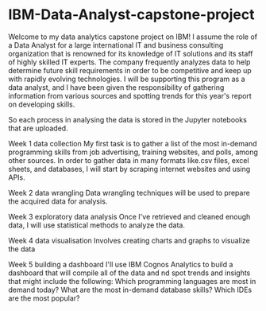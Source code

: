 # IBM-Data-Analyst-capstone-project
Welcome to my data analytics capstone project on IBM!
I assume the role of a Data Analyst for a large international IT and business consulting organization that is renowned for its knowledge of IT solutions and its staff of highly skilled IT experts. The company frequently analyzes data to help determine future skill requirements in order to be competitive and keep up with rapidly evolving technologies. I will be supporting this program as a data analyst, and I have been given the responsibility of gathering information from various sources and spotting trends for this year's report on developing skills.

So each process in analysing the data is stored in the Jupyter notebooks that are uploaded.

Week 1 data collection
My first task is to gather a list of the most in-demand programming skills from job advertising, training websites, and polls, among other sources. In order to gather data in many formats like.csv files, excel sheets, and databases, I will start by scraping internet websites and using APIs.

Week 2 data wrangling
Data wrangling techniques will be used to prepare the acquired data for analysis.

Week 3 exploratory data analysis
Once I've retrieved and cleaned enough data, I will use statistical methods to analyze the data.

Week 4 data visualisation
Involves creating charts and graphs to visualize the data

Week 5 building a dashboard
I'll use IBM Cognos Analytics to build a dashboard that will compile all of the data and nd spot trends and insights that might include the following: Which programming languages are most in demand today? What are the most in-demand database skills? Which IDEs are the most popular?

